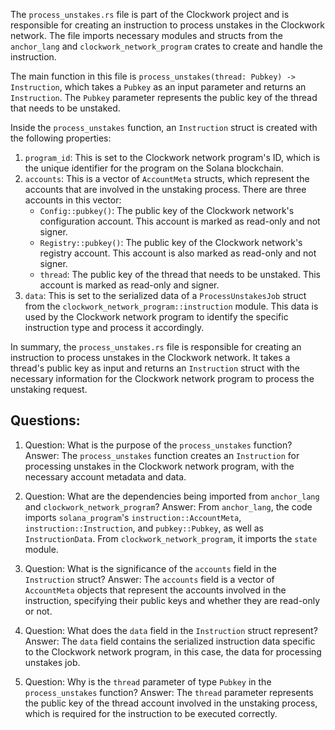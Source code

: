 The `process_unstakes.rs` file is part of the Clockwork project and is responsible for creating an instruction to process unstakes in the Clockwork network. The file imports necessary modules and structs from the `anchor_lang` and `clockwork_network_program` crates to create and handle the instruction.

The main function in this file is `process_unstakes(thread: Pubkey) -> Instruction`, which takes a `Pubkey` as an input parameter and returns an `Instruction`. The `Pubkey` parameter represents the public key of the thread that needs to be unstaked.

Inside the `process_unstakes` function, an `Instruction` struct is created with the following properties:

1. `program_id`: This is set to the Clockwork network program's ID, which is the unique identifier for the program on the Solana blockchain.
2. `accounts`: This is a vector of `AccountMeta` structs, which represent the accounts that are involved in the unstaking process. There are three accounts in this vector:
   - `Config::pubkey()`: The public key of the Clockwork network's configuration account. This account is marked as read-only and not signer.
   - `Registry::pubkey()`: The public key of the Clockwork network's registry account. This account is also marked as read-only and not signer.
   - `thread`: The public key of the thread that needs to be unstaked. This account is marked as read-only and signer.
3. `data`: This is set to the serialized data of a `ProcessUnstakesJob` struct from the `clockwork_network_program::instruction` module. This data is used by the Clockwork network program to identify the specific instruction type and process it accordingly.

In summary, the `process_unstakes.rs` file is responsible for creating an instruction to process unstakes in the Clockwork network. It takes a thread's public key as input and returns an `Instruction` struct with the necessary information for the Clockwork network program to process the unstaking request.
## Questions: 
 1. Question: What is the purpose of the `process_unstakes` function?
   Answer: The `process_unstakes` function creates an `Instruction` for processing unstakes in the Clockwork network program, with the necessary account metadata and data.

2. Question: What are the dependencies being imported from `anchor_lang` and `clockwork_network_program`?
   Answer: From `anchor_lang`, the code imports `solana_program`'s `instruction::AccountMeta`, `instruction::Instruction`, and `pubkey::Pubkey`, as well as `InstructionData`. From `clockwork_network_program`, it imports the `state` module.

3. Question: What is the significance of the `accounts` field in the `Instruction` struct?
   Answer: The `accounts` field is a vector of `AccountMeta` objects that represent the accounts involved in the instruction, specifying their public keys and whether they are read-only or not.

4. Question: What does the `data` field in the `Instruction` struct represent?
   Answer: The `data` field contains the serialized instruction data specific to the Clockwork network program, in this case, the data for processing unstakes job.

5. Question: Why is the `thread` parameter of type `Pubkey` in the `process_unstakes` function?
   Answer: The `thread` parameter represents the public key of the thread account involved in the unstaking process, which is required for the instruction to be executed correctly.
    